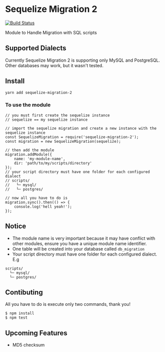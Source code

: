 # Sequelize Migration 2
[![Build Status](https://travis-ci.org/sergiofilhowz/sequelize-migration-2.svg?branch=master)](https://travis-ci.org/sergiofilhowz/sequelize-migration-2)

Module to Handle Migration with SQL scripts

## Supported Dialects
Currently Sequelize Migration 2 is supporting only MySQL and PostgreSQL. Other databases may work, but it wasn't tested.

## Install
`yarn add sequelize-migration-2`

### To use the module

    // you must first create the sequelize instance
    // sequelize == my sequelize instance
    
    // import the sequelize migration and create a new instance with the sequelize instance
    const SequelizeMigration = require('sequelize-migration-2');
    const migration = new SequelizeMigration(sequelize);
        
    // then add the module
    migration.addModule({
        name: 'my-module-name',
        dir: 'path/to/my/scripts/directory'
    });
    // your script directory must have one folder for each configured dialect
    // scripts/
    //   └─ mysql/
    //   └─ postgres/
    
    // now all you have to do is
    migration.sync().then(() => {
        console.log('hell yeah!');
    }); 
    
## Notice
* The module name is very important because it may have conflict with other modules, ensure you have a unique module name identifier.
* One table will be created into your database called `db_migration`
* Your script directory must have one folder for each configured dialect. E.g

```
scripts/
  └─ mysql/
  └─ postgres/
```

## Contibuting
All you have to do is execute only two commands, thank you!

```
$ npm install
$ npm test
```

## Upcoming Features
* MD5 checksum
